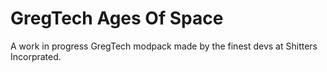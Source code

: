 # GregTech Ages Of Space
A work in progress GregTech modpack made by the finest devs at Shitters Incorprated.
